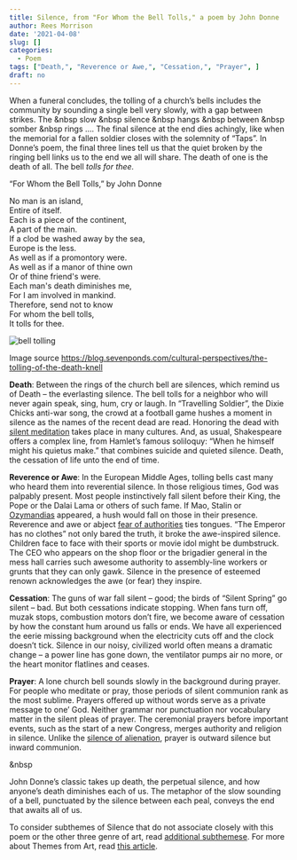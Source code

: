 ```yaml
---
title: Silence, from "For Whom the Bell Tolls," a poem by John Donne
author: Rees Morrison
date: '2021-04-08'
slug: []
categories:
  - Poem
tags: ["Death,", "Reverence or Awe,", "Cessation,", "Prayer", ]
draft: no
---
```


When a funeral concludes, the tolling of a church’s bells includes the community by sounding a single bell very slowly, with a gap between strikes.  The &nbsp    slow &nbsp        silence &nbsp   hangs &nbsp  between &nbsp  somber &nbsp  rings ….  The final silence at the end dies achingly, like when the memorial for a fallen soldier closes with the solemnity of “Taps”.   In Donne’s poem, the final three lines tell us that the quiet broken by the ringing bell links us to the end we all will share.  The death of one is the death of all.  The bell *tolls for thee.* 

<!--more-->

“For Whom the Bell Tolls,” by John Donne	 

No man is an island,  
Entire of itself.  
Each is a piece of the continent,  
A part of the main.  
If a clod be washed away by the sea,  
Europe is the less.  
As well as if a promontory were.  
As well as if a manor of thine own  
Or of thine friend's were.  
Each man's death diminishes me,  
For I am involved in mankind.  
Therefore, send not to know  
For whom the bell tolls,  
It tolls for thee.  

![bell tolling](/media/SilenceDonne.jpg)

Image source https://blog.sevenponds.com/cultural-perspectives/the-tolling-of-the-death-knell

**Death**:   Between the rings of the church bell are silences, which remind us of Death – the everlasting silence.   The bell tolls for a neighbor who will never again speak, sing, hum, cry or laugh.   In “Travelling Soldier”, the Dixie Chicks anti-war song, the crowd at a football game hushes a moment in silence as the names of the recent dead are read.  Honoring the dead with [silent meditation](https://themesfromart.com/post/silenceavril/) takes place in many cultures.  And, as usual, Shakespeare offers a complex line, from Hamlet’s famous soliloquy:  “When he himself might his quietus make.”  that combines suicide and quieted silence.  Death, the cessation of life unto the end of time.

**Reverence or Awe**:   In the European Middle Ages, tolling bells cast many who heard them into reverential silence.  In those religious times, God was palpably present.  Most people instinctively fall silent before their King, the Pope or the Dalai Lama or others of such fame.   If Mao, Stalin or [Ozymandias](https://themesfromart.com/post/2021-02-18-destruction-ozymandias-a-poem-by-percy-bysshe-shelley/destructoz/) appeared, a hush would fall on those in their presence.  Reverence and awe or abject [fear of authorities](https://themesfromart.com/post/silencenorthwest/) ties tongues.  “The Emperor has no clothes” not only bared the truth, it broke the awe-inspired silence.   Children face to face with their sports or movie idol might be dumbstruck.  The CEO who appears on the shop floor or the brigadier general in the mess hall carries such awesome authority to assembly-line workers or grunts that they can only gawk.  Silence in the presence of esteemed renown acknowledges the awe (or fear) they inspire.

**Cessation**:  The guns of war fall silent – good; the birds of “Silent Spring” go silent – bad.  But both cessations indicate stopping.   When fans turn off, muzak stops, combustion motors don’t fire, we become aware of cessation by how the constant hum around us falls or ends.   We have all experienced the eerie missing background when the electricity cuts off and the clock doesn’t tick.  Silence in our noisy, civilized world often means a dramatic change – a power line has gone down, the ventilator pumps air no more, or the heart monitor flatlines and ceases.

**Prayer**:  A lone church bell sounds slowly in the background during prayer.  For people who meditate or pray, those periods of silent communion rank as the most sublime.  Prayers offered up without words serve as a private message to one’ God. Neither grammar nor punctuation nor vocabulary matter in the silent pleas of prayer.   The ceremonial prayers before important events, such as the start of a new Congress, merges authority and religion in silence.    Unlike the [silence of alienation](https://themesfromart.com/post/2021-04-08-silencesounds/silencesounds/), prayer is outward silence but inward communion.

&nbsp  

John Donne’s classic takes up death, the perpetual silence, and how anyone’s death diminishes each of us.  The metaphor of the slow sounding of a bell, punctuated by the silence between each peal, conveys the end that awaits all of us.


To consider subthemes of Silence that do not associate closely with this poem or the other three genre of art, read [additional subthemese](https://themesfromart.com/post/2021-03-14-chanceadditional/chanceaddl/).  For more about  Themes from Art, read [this article](http://bit.ly/3sRXopI). 
